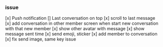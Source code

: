 ### issue
[x] Push notification
[] Last conversation on top
[x] scroll to last message
[x] add conversation in other member screen when start new conversation with that new member
[x] show other avatar with message
[x] show message sent time
[x] send emoji, sticker
[x] add member to conversation
[x] fix send image, same key issue



